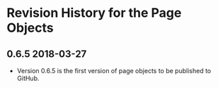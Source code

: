 # Revision History for the Page Objects

## 0.6.5 2018-03-27
* Version 0.6.5 is the first version of page objects to be published to GitHub.